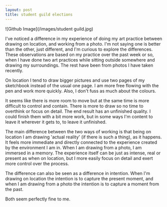 ```yaml
---
layout: post
title: student guild elections
---
```

![Github Image](/images/student guild.jpg)

I've noticed a difference in my experience of doing my art practice between drawing on location, and working from a photo.  I'm not saying one is better than the other, just different, and I'm curious to explore the differences.  These observations are based on my practice over the past week or so, when I have done two art practices while sitting outside somewhere and drawing my surroundings.  The rest have been from photos I have taken recently. 

On location I tend to draw bigger pictures and use two pages of my sketchbook instead of the usual one page. I am more free flowing with the pen and work more quickly.  Also, I don't fuss as much about the colours.

It seems like there is more room to move but at the same time is more difficult to control and contain.  There is more to draw so no time to overthink or focus on detail. The end result has an unfinished quality.  I could finish them with a bit more work, but in some ways I'm content to leave it wherever it gets to, to leave it unfinished.  
 
The main difference between the two ways of working is that being on location I am drawing 'actual reality' (if there is such a thing), as it happens.  It feels more immediate and directly connected to the experience created by the environment I am in.   When I am drawing from a photo, I am immersed in a memory. The experience itself can be just as intense, real or present as when on location, but I more easily focus on detail and exert more control over the process.

The difference can also be seen as a difference in intention.  When I'm drawing on location the intention is to capture the present moment, and when I am drawing from a photo the intention is to capture a moment from the past. 

Both seem perfectly fine to me. 
